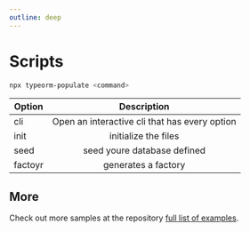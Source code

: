 ```yaml
---
outline: deep
---
```


# Scripts

```bash
npx typeorm-populate <command>
```

| Option  |                  Description                  |
| ------- | :-------------------------------------------: |
| cli     | Open an interactive cli that has every option |
| init    |             initialize the files              |
| seed    |          seed youre database defined          |
| factoyr |              generates a factory              |

## More

Check out more samples at the repository [full list of examples](https://github.com/sebas-sala/typeorm-populate/tree/main/examples).

